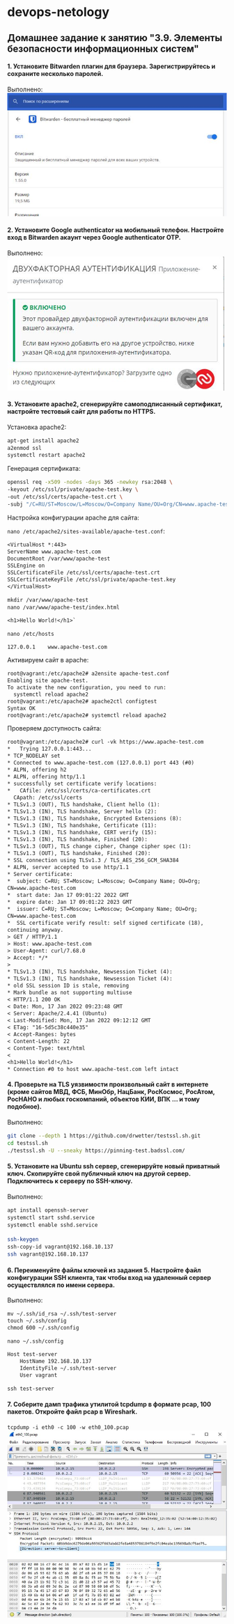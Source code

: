 # devops-netology

## Домашнее задание к занятию "3.9. Элементы безопасности информационных систем"

#### 1. Установите Bitwarden плагин для браузера. Зарегистрируйтесь и сохраните несколько паролей.
Выполнено:
![Bitwarden](https://github.com/al-vonrims/devops-netology/blob/main/homeworks/03-sysadmin-09-security/img/Bitwarden.JPG)

#### 2. Установите Google authenticator на мобильный телефон. Настройте вход в Bitwarden акаунт через Google authenticator OTP.
Выполнено:
![auth](https://github.com/al-vonrims/devops-netology/blob/main/homeworks/03-sysadmin-09-security/img/auth.JPG)
#### 3. Установите apache2, сгенерируйте самоподписанный сертификат, настройте тестовый сайт для работы по HTTPS.
Установка apache2:  
```bash
apt-get install apache2
a2enmod ssl
systemctl restart apache2
```

Генерация сертификата:
```bash
openssl req -x509 -nodes -days 365 -newkey rsa:2048 \
-keyout /etc/ssl/private/apache-test.key \
-out /etc/ssl/certs/apache-test.crt \
-subj "/C=RU/ST=Moscow/L=Moscow/O=Company Name/OU=Org/CN=www.apache-test.com"
```

Настройка конфигурации apache для сайта:

`nano /etc/apache2/sites-available/apache-test.conf`:
```
<VirtualHost *:443>
ServerName www.apache-test.com
DocumentRoot /var/www/apache-test
SSLEngine on
SSLCertificateFile /etc/ssl/certs/apache-test.crt
SSLCertificateKeyFile /etc/ssl/private/apache-test.key
</VirtualHost>
```

`mkdir /var/www/apache-test`  
`nano /var/www/apache-test/index.html`  
```
<h1>Hello World!</h1>`
```

`nano /etc/hosts`
```
127.0.0.1    www.apache-test.com
```

Активируем сайт в apache:
```
root@vagrant:/etc/apache2# a2ensite apache-test.conf
Enabling site apache-test.
To activate the new configuration, you need to run:
  systemctl reload apache2
root@vagrant:/etc/apache2# apache2ctl configtest
Syntax OK
root@vagrant:/etc/apache2# systemctl reload apache2
```

Проверяем доступность сайта:
```
root@vagrant:/etc/apache2# curl -vk https://www.apache-test.com
*   Trying 127.0.0.1:443...
* TCP_NODELAY set
* Connected to www.apache-test.com (127.0.0.1) port 443 (#0)
* ALPN, offering h2
* ALPN, offering http/1.1
* successfully set certificate verify locations:
*   CAfile: /etc/ssl/certs/ca-certificates.crt
  CApath: /etc/ssl/certs
* TLSv1.3 (OUT), TLS handshake, Client hello (1):
* TLSv1.3 (IN), TLS handshake, Server hello (2):
* TLSv1.3 (IN), TLS handshake, Encrypted Extensions (8):
* TLSv1.3 (IN), TLS handshake, Certificate (11):
* TLSv1.3 (IN), TLS handshake, CERT verify (15):
* TLSv1.3 (IN), TLS handshake, Finished (20):
* TLSv1.3 (OUT), TLS change cipher, Change cipher spec (1):
* TLSv1.3 (OUT), TLS handshake, Finished (20):
* SSL connection using TLSv1.3 / TLS_AES_256_GCM_SHA384
* ALPN, server accepted to use http/1.1
* Server certificate:
*  subject: C=RU; ST=Moscow; L=Moscow; O=Company Name; OU=Org; CN=www.apache-test.com
*  start date: Jan 17 09:01:22 2022 GMT
*  expire date: Jan 17 09:01:22 2023 GMT
*  issuer: C=RU; ST=Moscow; L=Moscow; O=Company Name; OU=Org; CN=www.apache-test.com
*  SSL certificate verify result: self signed certificate (18), continuing anyway.
> GET / HTTP/1.1
> Host: www.apache-test.com
> User-Agent: curl/7.68.0
> Accept: */*
>
* TLSv1.3 (IN), TLS handshake, Newsession Ticket (4):
* TLSv1.3 (IN), TLS handshake, Newsession Ticket (4):
* old SSL session ID is stale, removing
* Mark bundle as not supporting multiuse
< HTTP/1.1 200 OK
< Date: Mon, 17 Jan 2022 09:23:48 GMT
< Server: Apache/2.4.41 (Ubuntu)
< Last-Modified: Mon, 17 Jan 2022 09:12:12 GMT
< ETag: "16-5d5c38c440e35"
< Accept-Ranges: bytes
< Content-Length: 22
< Content-Type: text/html
<
<h1>Hello World!</h1>
* Connection #0 to host www.apache-test.com left intact
```

#### 4. Проверьте на TLS уязвимости произвольный сайт в интернете (кроме сайтов МВД, ФСБ, МинОбр, НацБанк, РосКосмос, РосАтом, РосНАНО и любых госкомпаний, объектов КИИ, ВПК ... и тому подобное).
Выполнено:
```bash
git clone --depth 1 https://github.com/drwetter/testssl.sh.git  
cd testssl.sh
./testssl.sh -U --sneaky https://pinning-test.badssl.com/
```

#### 5. Установите на Ubuntu ssh сервер, сгенерируйте новый приватный ключ. Скопируйте свой публичный ключ на другой сервер. Подключитесь к серверу по SSH-ключу.
Выполнено:
```bash
apt install openssh-server  
systemctl start sshd.service  
systemctl enable sshd.service

ssh-keygen  
ssh-copy-id vagrant@192.168.10.137  
ssh vagrant@192.168.10.137
```

#### 6. Переименуйте файлы ключей из задания 5. Настройте файл конфигурации SSH клиента, так чтобы вход на удаленный сервер осуществлялся по имени сервера.
Выполнено:
```
mv ~/.ssh/id_rsa ~/.ssh/test-server 
touch ~/.ssh/config
chmod 600 ~/.ssh/config
```

`nano ~/.ssh/config`  
```
Host test-server
    HostName 192.168.10.137
    IdentityFile ~/.ssh/test-server
    User vagrant
```  
`ssh test-server`


#### 7. Соберите дамп трафика утилитой tcpdump в формате pcap, 100 пакетов. Откройте файл pcap в Wireshark.

`tcpdump -i eth0 -c 100 -w eth0_100.pcap`  
![Wireshark](https://github.com/al-vonrims/devops-netology/blob/main/homeworks/03-sysadmin-09-security/img/Wireshark.JPG)